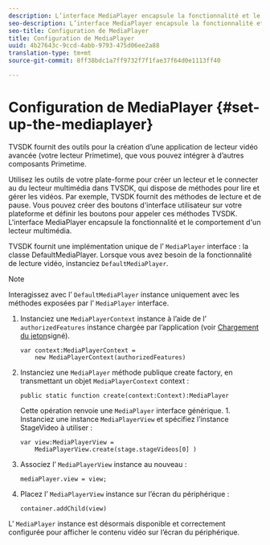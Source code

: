 ```yaml
---
description: L’interface MediaPlayer encapsule la fonctionnalité et le comportement d’un lecteur multimédia.
seo-description: L’interface MediaPlayer encapsule la fonctionnalité et le comportement d’un lecteur multimédia.
seo-title: Configuration de MediaPlayer
title: Configuration de MediaPlayer
uuid: 4b27643c-9ccd-4abb-9793-475d06ee2a88
translation-type: tm+mt
source-git-commit: 8ff38bdc1a7ff9732f7f1fae37f64d0e1113ff40

---
```



# Configuration de MediaPlayer {#set-up-the-mediaplayer}

TVSDK fournit des outils pour la création d’une application de lecteur vidéo avancée (votre lecteur Primetime), que vous pouvez intégrer à d’autres composants Primetime.

Utilisez les outils de votre plate-forme pour créer un lecteur et le connecter au du lecteur multimédia dans TVSDK, qui dispose de méthodes pour lire et gérer les vidéos. Par exemple, TVSDK fournit des méthodes de lecture et de pause. Vous pouvez créer des boutons d&#39;interface utilisateur sur votre plateforme et définir les boutons pour appeler ces méthodes TVSDK. L&#39;interface MediaPlayer encapsule la fonctionnalité et le comportement d&#39;un lecteur multimédia.

TVSDK fournit une implémentation unique de l’ `MediaPlayer` interface : la classe DefaultMediaPlayer. Lorsque vous avez besoin de la fonctionnalité de lecture vidéo, instanciez `DefaultMediaPlayer`.

>[!NOTE]
>
>Interagissez avec l’ `DefaultMediaPlayer` instance uniquement avec les méthodes exposées par l’ `MediaPlayer` interface.

1. Instanciez une `MediaPlayerContext` instance à l’aide de l’ `authorizedFeatures` instance chargée par l’application (voir [Chargement du jeton](../../tvsdk-1.4-for-desktop-hls/t-psdk-dhls-1.4-configure/t-psdk-dhls-1.4-get-signed-token.md)signé).

   ```
   var context:MediaPlayerContext =  
       new MediaPlayerContext(authorizedFeatures)
   ```

1. Instanciez une `MediaPlayer` méthode publique create factory, en transmettant un objet `MediaPlayerContext` context :

   ```
   public static function create(context:Context):MediaPlayer
   ```

   Cette opération renvoie une `MediaPlayer` interface générique. 1. Instanciez une instance `MediaPlayerView` et spécifiez l’instance StageVideo à utiliser :

   ```
   var view:MediaPlayerView =  
       MediaPlayerView.create(stage.stageVideos[0] )
   ```

1. Associez l’ `MediaPlayerView` instance au nouveau :

   ```
   mediaPlayer.view = view;
   ```

1. Placez l’ `MediaPlayerView` instance sur l’écran du périphérique :

   ```
   container.addChild(view)
   ```

L’ `MediaPlayer` instance est désormais disponible et correctement configurée pour afficher le contenu vidéo sur l’écran du périphérique.